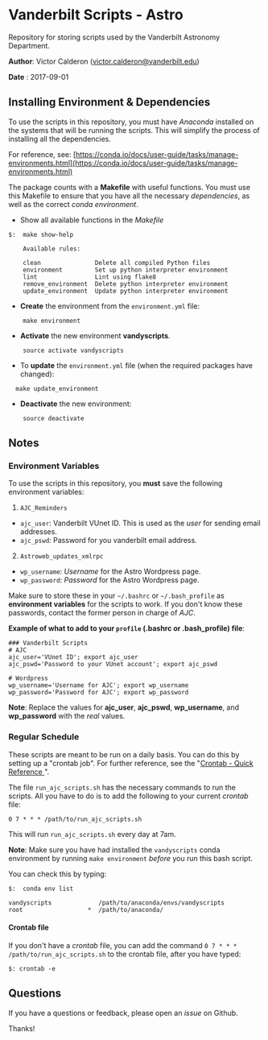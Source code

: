 # Vanderbilt Scripts - Astro
Repository for storing scripts used by the Vanderbilt Astronomy Department.

**Author**: Victor Calderon ([victor.calderon@vanderbilt.edu](mailto:victor.calderon@vanderbilt.edu))

**Date**  : 2017-09-01

## Installing Environment & Dependencies
To use the scripts in this repository, you must have _Anaconda_ installed on the systems that will be running the scripts. This will simplify the process of installing all the dependencies.

For reference, see: [https://conda.io/docs/user-guide/tasks/manage-environments.html](https://conda.io/docs/user-guide/tasks/manage-environments.html)

The package counts with a __Makefile__ with useful functions. You must use this Makefile to ensure that you have all the necessary _dependencies_, as well as the correct _conda environment_. 

* Show all available functions in the _Makefile_

```
$: 	make show-help
	
	Available rules:
	
	clean               Delete all compiled Python files
	environment         Set up python interpreter environment
	lint                Lint using flake8
	remove_environment  Delete python interpreter environment
	update_environment  Update python interpreter environment
```

* __Create__ the environment from the `environment.yml` file:

```
	make environment
```

* __Activate__ the new environment __vandyscripts__.

```
	source activate vandyscripts
```

* To __update__ the `environment.yml` file (when the required packages have changed):

```
  make update_environment
```

* __Deactivate__ the new environment:

```
	source deactivate
```


## Notes
### Environment Variables
To use the scripts in this repository, you __must__ save the following environment variables:

1. `AJC_Reminders`
  * `ajc_user`: Vanderbilt VUnet ID. This is used as the _user_ for sending email addresses.
  * `ajc_pswd`: Password for you vanderbilt email address.
2. `Astroweb_updates_xmlrpc`
  * `wp_username`: _Username_ for the Astro Wordpress page.
  * `wp_password`: _Password_ for the Astro Wordpress page.

Make sure to store these in your `~/.bashrc` or `~/.bash_profile` as __environment variables__ for the scripts to work. If you don't know these passwords, contact the former person in charge of *AJC*.

__Example of what to add to your `profile` (.bashrc or .bash_profile) file__:

```
### Vanderbilt Scripts
# AJC
ajc_user='VUnet ID'; export ajc_user
ajc_pswd='Password to your VUnet account'; export ajc_pswd

# Wordpress
wp_username='Username for AJC'; export wp_username
wp_password='Password for AJC'; export wp_password
```

__Note__: Replace the values for __ajc_user__, __ajc_pswd__, __wp_username__, and __wp_password__ with the _real_ values.

### Regular Schedule
These scripts are meant to be run on a daily basis. You can do this by setting up a "crontab job". For further reference, see the "[Crontab - Quick Reference ](http://www.adminschoice.com/crontab-quick-reference)".

The file `run_ajc_scripts.sh` has the necessary commands to run the scripts.
All you have to do is to add the following to your current _crontab_ file:

```
0 7 * * * /path/to/run_ajc_scripts.sh
```

This will run `run_ajc_scripts.sh` every day at 7am.

__Note__: Make sure you have had installed the `vandyscripts` conda environment by running `make environment` _before_ you run this bash script.

You can check this by typing:

```
$: 	conda env list

vandyscripts             /path/to/anaconda/envs/vandyscripts
root                  *  /path/to/anaconda/
```

#### Crontab file
If you don't have a _crontab_ file, you can add the command `0 7 * * * /path/to/run_ajc_scripts.sh` to the crontab file, after you have typed:

```
$: crontab -e
```

## Questions

If you have a questions or feedback, please open an _issue_ on Github.

Thanks!